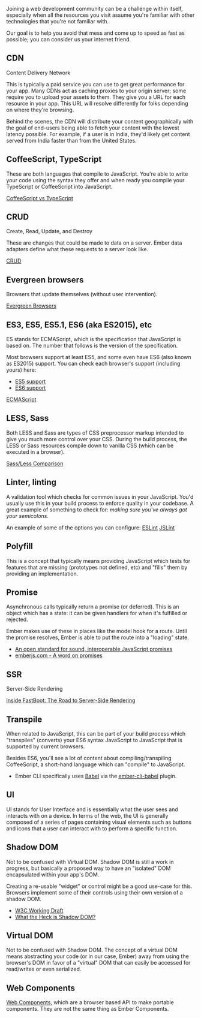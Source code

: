 Joining a web development community can be a challenge within itself, especially when all the resources you visit assume you're familiar with other technologies that you're not familiar with.

Our goal is to help you avoid that mess and come up to speed as fast as possible; you can consider us your internet friend.

## CDN
Content Delivery Network

This is typically a paid service you can use to get great performance for your app. Many CDNs act as caching proxies to your origin server; some require you to upload your assets to them. They give you a URL for each resource in your app. This URL will resolve differently for folks depending on where they're browsing.

Behind the scenes, the CDN will distribute your content geographically with the goal of end-users being able to fetch your content with the lowest latency possible. For example, if a user is in India, they'd likely get content served from India faster than from the United States.


## CoffeeScript, TypeScript
These are both languages that compile to JavaScript. You're able to write your code using the syntax they offer and when ready you compile your TypeScript or CoffeeScript into JavaScript.

[CoffeeScript vs TypeScript](http://www.stoutsystems.com/articles/coffeescript-versus-typescript/)


## CRUD
Create, Read, Update, and Destroy

These are changes that could be made to data on a server. Ember data adapters define what these requests to a server look like.

[CRUD](https://en.wikipedia.org/wiki/Create,_read,_update_and_delete)


## Evergreen browsers
Browsers that update themselves (without user intervention).

[Evergreen Browsers](http://tomdale.net/2013/05/evergreen-browsers/)


## ES3, ES5, ES5.1, ES6 (aka ES2015), etc
ES stands for ECMAScript, which is the specification that JavaScript is based on. The number that follows is the version of the specification.

Most browsers support at least ES5, and some even have ES6 (also known as ES2015) support. You can check each browser's support (including yours) here:

* [ES5 support](http://kangax.github.io/compat-table/es5/)
* [ES6 support](http://kangax.github.io/compat-table/es6/)

[ECMAScript](https://en.wikipedia.org/wiki/ECMAScript)


## LESS, Sass
Both LESS and Sass are types of CSS preprocessor markup intended to give you much more control over your CSS. During the build process, the LESS or Sass resources compile down to vanilla CSS (which can be executed in a browser).

[Sass/Less Comparison](https://gist.github.com/chriseppstein/674726)


## Linter, linting
A validation tool which checks for common issues in your JavaScript. You'd usually use this in your build process to enforce quality in your codebase. A great example of something to check for: *making sure you've always got your semicolons*.

An example of some of the options you can configure:
[ESLint](http://eslint.org/docs/rules/)
[JSLint](http://jshint.com/docs/options/)


## Polyfill
This is a concept that typically means providing JavaScript which tests for features that are missing (prototypes not defined, etc) and "fills" them by providing an implementation.


## Promise
Asynchronous calls typically return a promise (or deferred). This is an object which has a state: it can be given handlers for when it's fulfilled or rejected.

Ember makes use of these in places like the model hook for a route. Until the promise resolves, Ember is able to put the route into a "loading" state.

* [An open standard for sound, interoperable JavaScript promises](https://promisesaplus.com/)
* [emberjs.com - A word on promises](../../getting-started/js-primer/#toc_promises)


## SSR
Server-Side Rendering

[Inside FastBoot: The Road to Server-Side Rendering](http://emberjs.com/blog/2014/12/22/inside-fastboot-the-road-to-server-side-rendering.html)


## Transpile
When related to JavaScript, this can be part of your build process which "transpiles" (converts) your ES6 syntax JavaScript to JavaScript that is supported by current browsers.

Besides ES6, you'll see a lot of content about compiling/transpiling CoffeeScript, a short-hand language which can "compile" to JavaScript.

* Ember CLI specifically uses [Babel](https://babeljs.io/) via the [ember-cli-babel](https://github.com/babel/ember-cli-babel) plugin.


## UI
UI stands for User Interface and is essentially what the user sees and interacts with on a device. In terms of the web, the UI is generally composed of a series of pages containing visual elements such as buttons and icons that a user can interact with to perform a specific function.


## Shadow DOM
Not to be confused with Virtual DOM. Shadow DOM is still a work in progress, but basically a proposed way to have an "isolated" DOM encapsulated within your app's DOM.

Creating a re-usable "widget" or control might be a good use-case for this. Browsers implement some of their controls using their own version of a shadow DOM.

* [W3C Working Draft](http://www.w3.org/TR/shadow-dom/)
* [What the Heck is Shadow DOM?](http://glazkov.com/2011/01/14/what-the-heck-is-shadow-dom/)


## Virtual DOM
Not to be confused with Shadow DOM. The concept of a virtual DOM means abstracting your code (or in our case, Ember) away from using the browser's DOM in favor of a "virtual" DOM that can easily be accessed for read/writes or even serialized.

## Web Components

[Web Components](https://www.webcomponents.org/), which are a
browser based API to make portable components. They are not the same thing as Ember Components.
